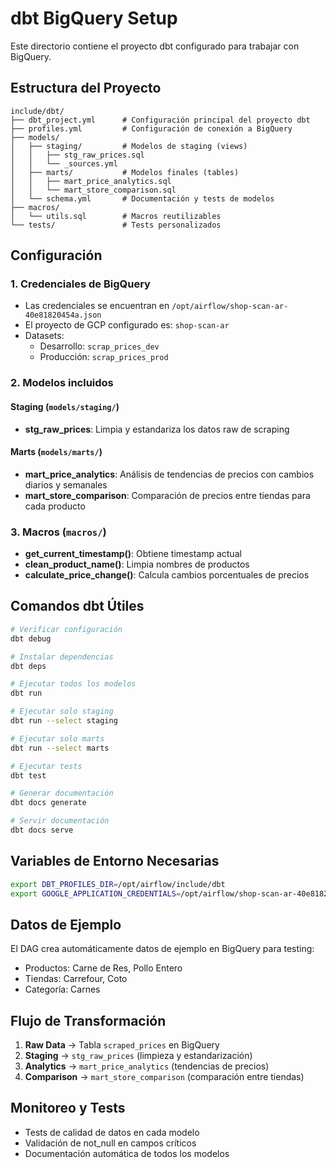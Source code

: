 # dbt BigQuery Setup

Este directorio contiene el proyecto dbt configurado para trabajar con BigQuery.

## Estructura del Proyecto

```
include/dbt/
├── dbt_project.yml      # Configuración principal del proyecto dbt
├── profiles.yml         # Configuración de conexión a BigQuery
├── models/
│   ├── staging/         # Modelos de staging (views)
│   │   ├── stg_raw_prices.sql
│   │   └── _sources.yml
│   ├── marts/           # Modelos finales (tables)
│   │   ├── mart_price_analytics.sql
│   │   └── mart_store_comparison.sql
│   └── schema.yml       # Documentación y tests de modelos
├── macros/
│   └── utils.sql        # Macros reutilizables
└── tests/               # Tests personalizados
```

## Configuración

### 1. Credenciales de BigQuery
- Las credenciales se encuentran en `/opt/airflow/shop-scan-ar-40e81820454a.json`
- El proyecto de GCP configurado es: `shop-scan-ar`
- Datasets:
  - Desarrollo: `scrap_prices_dev`
  - Producción: `scrap_prices_prod`

### 2. Modelos incluidos

#### Staging (`models/staging/`)
- **stg_raw_prices**: Limpia y estandariza los datos raw de scraping

#### Marts (`models/marts/`)
- **mart_price_analytics**: Análisis de tendencias de precios con cambios diarios y semanales
- **mart_store_comparison**: Comparación de precios entre tiendas para cada producto

### 3. Macros (`macros/`)
- **get_current_timestamp()**: Obtiene timestamp actual
- **clean_product_name()**: Limpia nombres de productos
- **calculate_price_change()**: Calcula cambios porcentuales de precios

## Comandos dbt Útiles

```bash
# Verificar configuración
dbt debug

# Instalar dependencias
dbt deps

# Ejecutar todos los modelos
dbt run

# Ejecutar solo staging
dbt run --select staging

# Ejecutar solo marts
dbt run --select marts

# Ejecutar tests
dbt test

# Generar documentación
dbt docs generate

# Servir documentación
dbt docs serve
```

## Variables de Entorno Necesarias

```bash
export DBT_PROFILES_DIR=/opt/airflow/include/dbt
export GOOGLE_APPLICATION_CREDENTIALS=/opt/airflow/shop-scan-ar-40e81820454a.json
```

## Datos de Ejemplo

El DAG crea automáticamente datos de ejemplo en BigQuery para testing:
- Productos: Carne de Res, Pollo Entero
- Tiendas: Carrefour, Coto
- Categoría: Carnes

## Flujo de Transformación

1. **Raw Data** → Tabla `scraped_prices` en BigQuery
2. **Staging** → `stg_raw_prices` (limpieza y estandarización)
3. **Analytics** → `mart_price_analytics` (tendencias de precios)
4. **Comparison** → `mart_store_comparison` (comparación entre tiendas)

## Monitoreo y Tests

- Tests de calidad de datos en cada modelo
- Validación de not_null en campos críticos
- Documentación automática de todos los modelos
